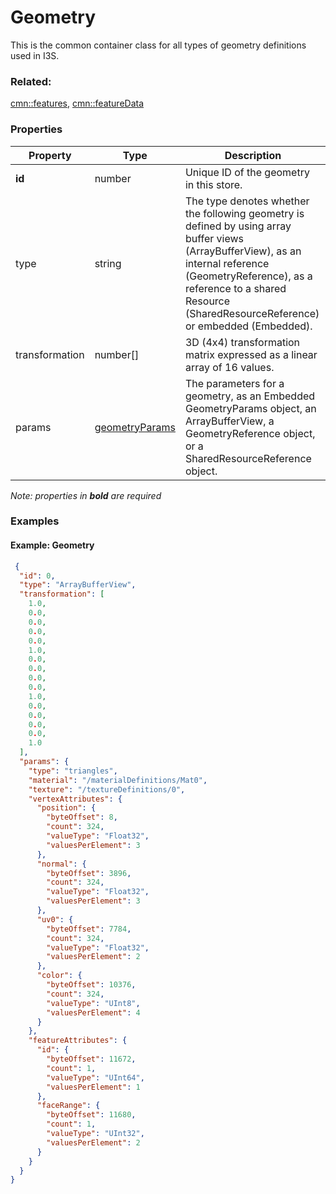 # Geometry

This is the common container class for all types of geometry definitions used in I3S.

### Related:

[cmn::features](features.cmn.md), [cmn::featureData](featureData.cmn.md)
### Properties

| Property | Type | Description |
| --- | --- | --- |
| **id** | number | Unique ID of the geometry in this store. |
| type | string | The type denotes whether the following geometry is defined by using array buffer views (ArrayBufferView), as an internal reference (GeometryReference), as a reference to a shared Resource (SharedResourceReference) or embedded (Embedded). |
| transformation | number[] | 3D (4x4) transformation matrix expressed as a linear array of 16 values. |
| params | [geometryParams](geometryParams.cmn.md) | The parameters for a geometry, as an Embedded GeometryParams object, an ArrayBufferView, a GeometryReference object, or a SharedResourceReference object.       |

*Note: properties in **bold** are required*

### Examples 

#### Example:  Geometry 

```json
 {
  "id": 0,
  "type": "ArrayBufferView",
  "transformation": [
    1.0,
    0.0,
    0.0,
    0.0,
    0.0,
    1.0,
    0.0,
    0.0,
    0.0,
    0.0,
    1.0,
    0.0,
    0.0,
    0.0,
    0.0,
    1.0
  ],
  "params": {
    "type": "triangles",
    "material": "/materialDefinitions/Mat0",
    "texture": "/textureDefinitions/0",
    "vertexAttributes": {
      "position": {
        "byteOffset": 8,
        "count": 324,
        "valueType": "Float32",
        "valuesPerElement": 3
      },
      "normal": {
        "byteOffset": 3896,
        "count": 324,
        "valueType": "Float32",
        "valuesPerElement": 3
      },
      "uv0": {
        "byteOffset": 7784,
        "count": 324,
        "valueType": "Float32",
        "valuesPerElement": 2
      },
      "color": {
        "byteOffset": 10376,
        "count": 324,
        "valueType": "UInt8",
        "valuesPerElement": 4
      }
    },
    "featureAttributes": {
      "id": {
        "byteOffset": 11672,
        "count": 1,
        "valueType": "UInt64",
        "valuesPerElement": 1
      },
      "faceRange": {
        "byteOffset": 11680,
        "count": 1,
        "valueType": "UInt32",
        "valuesPerElement": 2
      }
    }
  }
} 
```

